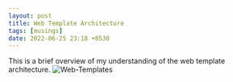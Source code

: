 ```yaml
---
layout: post
title: Web Template Architecture
tags: [musings]
date: 2022-06-25 23:18 +0530
---
```

This is a brief overview of my understanding of the web template architecture.
![Web-Templates](/assets/Web-Templates.png)
